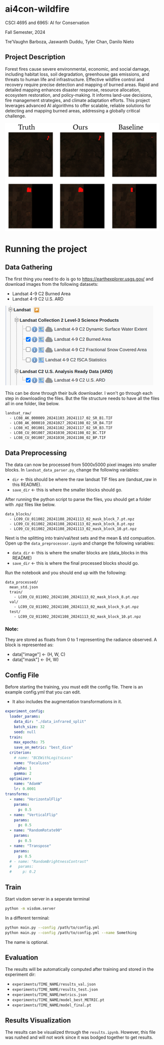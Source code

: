 # ai4con-wildfire
CSCI 4695 and 6965: AI for Conservation

Fall Semester, 2024

Tre’Vaughn Barboza, Jaswanth Duddu, Tyler Chan, Danilo Nieto

## Project Description

Forest fires cause severe environmental, economic, and social damage, including habitat loss, soil degradation, greenhouse gas emissions, and threats to human life and infrastructure. Effective wildfire control and recovery require precise detection and mapping of burned areas. Rapid and detailed mapping enhances disaster response, resource allocation, ecosystem restoration, and policy-making. It informs land-use decisions, fire management strategies, and climate adaptation efforts. This project leverages advanced AI algorithms to offer scalable, reliable solutions for detecting and mapping burned areas, addressing a globally critical challenge.

![](./imgs/qualitative_results.png)

# Running the project
## Data Gathering

The first thing you need to do is go to https://earthexplorer.usgs.gov/ and download
images from the following datasets:
- Landsat 4-9 C2 Burned Area
- Landsat 4-9 C2 U.S. ARD

![](./imgs/usgs_ee.png)

This can be done through their bulk downloader. I won't go through each step in downloading the files.
But the file structure needs to have all the files all in one folder, like below.

```
landsat_raw/
  - LC08_AK_000009_20241103_20241117_02_SR_B1.TIF
  - LC08_AK_000010_20241027_20241108_02_SR_B4.TIF
  - LC08_HI_001001_20241102_20241117_02_SR_B3.TIF
  - LC08_CU_001007_20241030_20241108_02_BC.TIF
  - LC08_CU_001007_20241030_20241108_02_BP.TIF
```

## Data Preprocessing
 The data can now be processed from 5000x5000 pixel images into smaller blocks.
In `landsat_data_parser.py`, change the following variables:
- `dir` <- this should be where the raw landsat TIF files are (landsat_raw in this README).
- `save_dir` <- this is where the smaller blocks should go.

After running the python script to parse the files, you should get a folder with .npz
files like below.
```
data_blocks/
  - LC09_CU_011002_20241108_20241113_02_mask_block_7.pt.npz
  - LC09_CU_011002_20241108_20241113_02_mask_block_8.pt.npz
  - LC09_CU_011002_20241108_20241113_02_mask_block_10.pt.npz
```

Next is the splitting into train/val/test sets and the mean & std compuation.
Open up the `data_preprocessor.ipynb` and change the following variables:
- `data_dir` <- this is where the smaller blocks are (data_blocks in this README)
- `save_dir` <- this is where the final processed blocks should go.

Run the notebook and you should end up with the following:
```
data_processed/
  mean_std.json
  train/
    - LC09_CU_011002_20241108_20241113_02_mask_block_8.pt.npz
  val/
    - LC09_CU_011002_20241108_20241113_02_mask_block_9.pt.npz
  test/
    - LC09_CU_011002_20241108_20241113_02_mask_block_10.pt.npz
```

### Note:
They are stored as floats from 0 to 1 representing the radiance observed.
A block is represented as:
- data["image"] <- (H, W, C)
- data["mask"] <- (H, W)

## Config File
Before starting the training, you must edit the config file.
There is an example config.yml that you can edit.
- It also includes the augmentation transformations in it.
```yml
experiment_config:
  loader_params:
    data_dir: "./data_infrared_split"
    batch_size: 32
    seed: null
  train:
    max_epochs: 75
    save_on_metric: "best_dice"
  criterion:
    # name: "BCEWithLogitsLoss"
    name: "FocalLoss"
    alpha: 1
    gamma: 2
  optimizer:
    name: "AdamW"
    lr: 0.0001
transforms:
  - name: "HorizontalFlip"
    params:
      p: 0.5
  - name: "VerticalFlip"
    params:
      p: 0.5
  - name: "RandomRotate90"
    params:
      p: 0.5
  - name: "Transpose"
    params:
      p: 0.5
  # - name: "RandomBrightnessContrast"
  #   params:
  #     p: 0.2

```

## Train
Start visdom server in a seperate terminal
```bash
python -m visdom.server
```

In a different terminal:
```bash
python main.py --config /path/to/config.yml
python main.py --config /path/to/config.yml --name Something
```
The name is optional.


## Evaluation
The results will be automatically computed after training and stored in the experiment dir:
- `experiments/TIME_NAME/results_val.json`
- `experiments/TIME_NAME/results_test.json`
- `experiments/TIME_NAME/metrics.json`
- `experiments/TIME_NAME/model_best_METRIC.pt`
- `experiments/TIME_NAME/model_final.pt`

## Results Visualization
The results can be visualized through the `results.ipynb`.
However, this file was rushed and will not work since it was bodged together to get results.